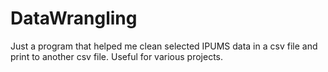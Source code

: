 # DataWrangling
Just a program that helped me clean selected IPUMS data in a csv file and print to another csv file. Useful for various projects.
